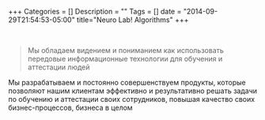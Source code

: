+++
Categories = []
Description = ""
Tags = []
date = "2014-09-29T21:54:53-05:00"
title="Neuro Lab! Algorithms"
+++

<br>
<blockquote> Мы обладаем видением и пониманием как использовать передовые информационные технологии для обучения и аттестации людей</blockquote>

Мы разрабатываем и постоянно совершенствуем продукты, которые позволяют нашим клиентам эффективно и результативно решать задачи по обучению и аттестации своих сотрудников, повышая качество своих бизнес-процессов, бизнеса в целом


